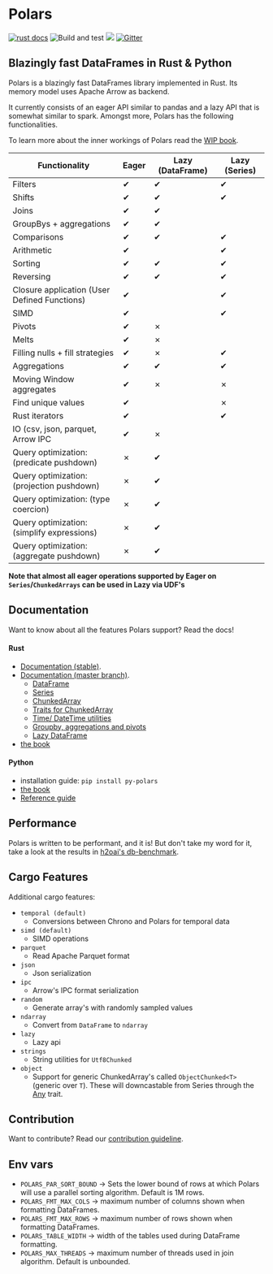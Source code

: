 # Polars
[![rust docs](https://docs.rs/polars/badge.svg)](https://docs.rs/polars/latest/polars/)
![Build and test](https://github.com/ritchie46/polars/workflows/Build%20and%20test/badge.svg)
[![](http://meritbadge.herokuapp.com/polars)](https://crates.io/crates/polars)
[![Gitter](https://badges.gitter.im/polars-rs/community.svg)](https://gitter.im/polars-rs/community?utm_source=badge&utm_medium=badge&utm_campaign=pr-badge)

## Blazingly fast DataFrames in Rust & Python

Polars is a blazingly fast DataFrames library implemented in Rust. Its memory model uses Apache Arrow as backend. 

It currently consists of an eager API similar to pandas and a lazy API that is somewhat similar to spark. 
Amongst more, Polars has the following functionalities.

To learn more about the inner workings of Polars read the [WIP book](https://ritchie46.github.io/polars-book/).


| Functionality                                     | Eager | Lazy (DataFrame) | Lazy (Series) |
|---------------------------------------------------|-------|------------------|---------------|
| Filters                                           | ✔     | ✔                | ✔             |
| Shifts                                            | ✔     | ✔                | ✔             |
| Joins                                             | ✔     | ✔                |               |
| GroupBys + aggregations                           | ✔     | ✔                |               |
| Comparisons                                       | ✔     | ✔                | ✔             |
| Arithmetic                                        | ✔     |                  | ✔             |
| Sorting                                           | ✔     | ✔                | ✔             |
| Reversing                                         | ✔     | ✔                | ✔             |
| Closure application (User Defined Functions)      | ✔     |                  | ✔             |
| SIMD                                              | ✔     |                  | ✔             |
| Pivots                                            | ✔     | ✗                |               |
| Melts                                             | ✔     | ✗                |               |
| Filling nulls + fill strategies                   | ✔     | ✗                | ✔             |
| Aggregations                                      | ✔     | ✔                | ✔             |
| Moving Window aggregates                          | ✔     | ✗                | ✗             |
| Find unique values                                | ✔     |                  | ✗             |
| Rust iterators                                    | ✔     |                  | ✔             |
| IO (csv, json, parquet, Arrow IPC                 | ✔     | ✗                |               |
| Query optimization: (predicate pushdown)          | ✗     | ✔                |               |
| Query optimization: (projection pushdown)         | ✗     | ✔                |               |
| Query optimization: (type coercion)               | ✗     | ✔                |               |
| Query optimization: (simplify expressions)        | ✗     | ✔                |               |
| Query optimization: (aggregate pushdown)          | ✗     | ✔                |               |

**Note that almost all eager operations supported by Eager on `Series`/`ChunkedArrays` can be used in Lazy via UDF's**


## Documentation
Want to know about all the features Polars support? Read the docs!

#### Rust
* [Documentation (stable)](https://docs.rs/polars/latest/polars/). 
* [Documentation (master branch)](https://ritchie46.github.io/polars). 
    * [DataFrame](https://ritchie46.github.io/polars/polars/frame/struct.DataFrame.html) 
    * [Series](https://ritchie46.github.io/polars/polars/series/enum.Series.html)
    * [ChunkedArray](https://ritchie46.github.io/polars/polars/chunked_array/struct.ChunkedArray.html)
    * [Traits for ChunkedArray](https://ritchie46.github.io/polars/polars/chunked_array/ops/index.html)
    * [Time/ DateTime utilities](https://ritchie46.github.io/polars/polars/doc/time/index.html)
    * [Groupby, aggregations and pivots](https://ritchie46.github.io/polars/polars/frame/group_by/struct.GroupBy.html)
    * [Lazy DataFrame](https://ritchie46.github.io/polars/polars/lazy/frame/struct.LazyFrame.html)
* [the book](https://ritchie46.github.io/polars-book/)
    
#### Python
* installation guide: `pip install py-polars`
* [the book](https://ritchie46.github.io/polars-book/)
* [Reference guide](https://ritchie46.github.io/polars/pypolars/index.html)

## Performance
Polars is written to be performant, and it is! But don't take my word for it, take a look at the results in 
[h2oai's db-benchmark](https://h2oai.github.io/db-benchmark/).

## Cargo Features

Additional cargo features:

* `temporal (default)`
    - Conversions between Chrono and Polars for temporal data
* `simd (default)`
    - SIMD operations
* `parquet`
    - Read Apache Parquet format
* `json`
    - Json serialization
* `ipc`
    - Arrow's IPC format serialization
* `random`
    - Generate array's with randomly sampled values
* `ndarray`
    - Convert from `DataFrame` to `ndarray`
* `lazy`
    - Lazy api
* `strings`
    - String utilities for `Utf8Chunked`
* `object`
    - Support for generic ChunkedArray's called `ObjectChunked<T>` (generic over `T`). 
      These will downcastable from Series through the [Any](https://doc.rust-lang.org/std/any/index.html) trait.

## Contribution
Want to contribute? Read our [contribution guideline](./CONTRIBUTING.md).


## Env vars
* `POLARS_PAR_SORT_BOUND` -> Sets the lower bound of rows at which Polars will use a parallel sorting algorithm.
                             Default is 1M rows.
* `POLARS_FMT_MAX_COLS` -> maximum number of columns shown when formatting DataFrames.
* `POLARS_FMT_MAX_ROWS` -> maximum number of rows shown when formatting DataFrames.
* `POLARS_TABLE_WIDTH` -> width of the tables used during DataFrame formatting.
* `POLARS_MAX_THREADS` -> maximum number of threads used in join algorithm. Default is unbounded.
